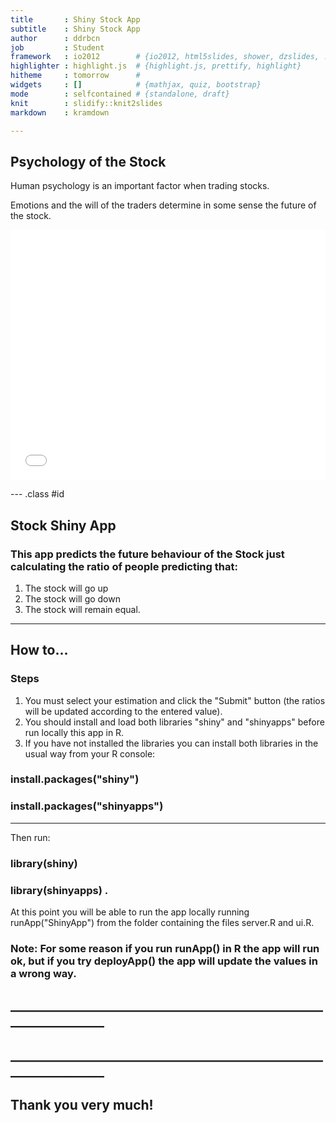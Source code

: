 ```yaml
---
title       : Shiny Stock App
subtitle    : Shiny Stock App
author      : ddrbcn
job         : Student
framework   : io2012        # {io2012, html5slides, shower, dzslides, ...}
highlighter : highlight.js  # {highlight.js, prettify, highlight}
hitheme     : tomorrow      # 
widgets     : []            # {mathjax, quiz, bootstrap}
mode        : selfcontained # {standalone, draft}
knit        : slidify::knit2slides
markdown    : kramdown

---  
```

## Psychology of the Stock
Human psychology is an important factor when trading stocks.

Emotions and the will of the traders determine in some sense the future of the stock.

<iframe src=' assets/fig/ichart.html ' scrolling='no' frameBorder='0' seamless class='rChart morris ' id=iframe- chart18ac7d1b8b95 ></iframe> <style>iframe.rChart{ width: 100%; height: 400px;}</style>

--- .class #id

## Stock Shiny  App

### This app predicts the future behaviour of the Stock just calculating the ratio of people predicting that:

1. The stock will go up
2. The stock will go down
3. The stock will remain equal.

--- 
## How to...

### Steps
1. You must select your estimation and click the "Submit" button (the ratios will be updated according to the entered value).
2. You should install and load both libraries "shiny" and "shinyapps" before run locally this app in R.
3. If you have not installed the libraries you can install both libraries in the usual way from your R console:

### install.packages("shiny")

### install.packages("shinyapps")

--- 
Then run:

### library(shiny)

### library(shinyapps) .

At this point you will be able to run the app locally running runApp("ShinyApp") from the folder containing the files server.R and ui.R.




### Note: For some reason if you run runApp() in R the app will run ok, but if you try deployApp() the app will update the values in a wrong way.

## _________________________________________________________________
## _________________________________________________________________

## Thank you very much!



